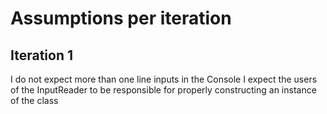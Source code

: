 # Assumptions per iteration

## Iteration 1
I do not expect more than one line inputs in the Console
I expect the users of the InputReader to be responsible for properly constructing an instance of the class
